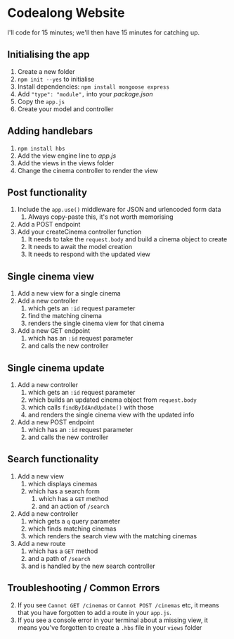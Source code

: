 # Codealong Website

I'll code for 15 minutes; we'll then have 15 minutes for catching up.

## Initialising the app

1. Create a new folder
2. `npm init --yes` to initialise
3. Install dependencies: `npm install mongoose express`
4. Add `"type": "module",` into your _package.json_
5. Copy the `app.js`
6. Create your model and controller

## Adding handlebars

1. `npm install hbs`
2. Add the view engine line to _app.js_
3. Add the views in the views folder
4. Change the cinema controller to render the view

## Post functionality

1. Include the `app.use()` middleware for JSON and urlencoded form data
   1. Always copy-paste this, it's not worth memorising
2. Add a POST endpoint
3. Add your createCinema controller function
   1. It needs to take the `request.body` and build a cinema object to create
   2. It needs to await the model creation
   3. It needs to respond with the updated view

## Single cinema view

1. Add a new view for a single cinema
2. Add a new controller
   1. which gets an `:id` request parameter
   2. find the matching cinema
   3. renders the single cinema view for that cinema
3. Add a new GET endpoint
   1. which has an `:id` request parameter
   2. and calls the new controller

## Single cinema update

1. Add a new controller
   1. which gets an `:id` request parameter
   2. which builds an updated cinema object from `request.body`
   3. which calls `findByIdAndUpdate()` with those
   4. and renders the single cinema view with the updated info
2. Add a new POST endpoint
   1. which has an `:id` request parameter
   2. and calls the new controller

## Search functionality

1. Add a new view
   1. which displays cinemas
   2. which has a search form
      1. which has a `GET` method
      2. and an action of `/search`
2. Add a new controller
   1. which gets a `q` query parameter
   2. which finds matching cinemas
   3. which renders the search view with the matching cinemas
3. Add a new route
   1. which has a `GET` method
   2. and a path of `/search`
   3. and is handled by the new search controller

## Troubleshooting / Common Errors

2.  If you see `Cannot GET /cinemas` or `Cannot POST /cinemas` etc, it means that you have forgotten to add a route in your `app.js`.
3.  If you see a console error in your terminal about a missing view, it means you've forgotten to create a `.hbs` file in your `views` folder

